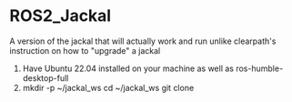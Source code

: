 # ROS2_Jackal
A version of the jackal that will actually work and run unlike clearpath's instruction on how to "upgrade" a jackal

1. Have Ubuntu 22.04 installed on your machine as well as ros-humble-desktop-full
2. mkdir -p ~/jackal_ws
   cd ~/jackal_ws
   git clone 
